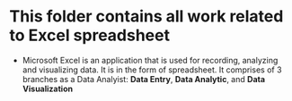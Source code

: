 # This folder contains all work related to Excel spreadsheet
- Microsoft Excel is an application that is used for recording, analyzing and visualizing data. It is in the form of spreadsheet. It comprises of 3 branches as a Data Analyist: **Data Entry**, **Data Analytic**, and **Data Visualization**
